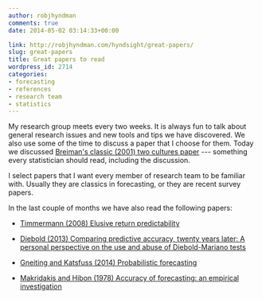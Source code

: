 ```yaml
---
author: robjhyndman
comments: true
date: 2014-05-02 03:14:33+00:00

link: http://robjhyndman.com/hyndsight/great-papers/
slug: great-papers
title: Great papers to read
wordpress_id: 2714
categories:
- forecasting
- references
- research team
- statistics
---
```


My research group meets every two weeks. It is always fun to talk about general research issues and new tools and tips we have discovered. We also use some of the time to discuss a paper that I choose for them. Today we discussed [Breiman's classic (2001) two cultures paper](http://projecteuclid.org/euclid.ss/1009213726) --- something every statistician should read, including the discussion.

I select papers that I want every member of research team to be familiar with. Usually they are classics in forecasting, or they are recent survey papers.

In the last couple of months we have also read the following papers:





  * [Timmermann (2008) Elusive return predictability](http://dx.doi.org/10.1016/j.ijforecast.2007.07.008)


  * [Diebold (2013) Comparing predictive accuracy, twenty years later: A personal perspective on the use and abuse of Diebold-Mariano tests](http://www.ssc.upenn.edu/~fdiebold/papers/paper113/Diebold_DM%20Test.pdf)


  * [Gneiting and Katsfuss (2014) Probabilistic forecasting](http://dx.doi.org/10.1146/annurev-statistics-062713-085831)


  * [Makridakis and Hibon (1978) Accuracy of forecasting: an empirical investigation](http://www.jstor.org/stable/2345077)


